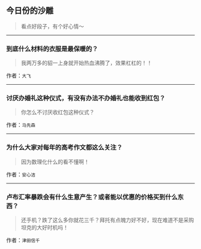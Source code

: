 ## 今日份的沙雕

> 看点好段子，有个好心情～


 
---

### 到底什么材料的衣服是最保暖的？

> 我两万多的貂一上身就开始热血沸腾了，效果杠杠的！！


作者：`大飞`

---

### 讨厌办婚礼这种仪式，有没有办法不办婚礼也能收到红包？

> 你怎么不讨厌收红包这种仪式？


作者：`马先森`

---

### 为什么大家对每年的高考作文都这么关注？

> 因为数理化什么的看不懂啊！


作者：`安心洁`

---

### 卢布汇率暴跌会有什么生意产生？或者能以优惠的价格买到什么东西？

> 还手机？跌了这么多你就花三千？拜托有点魄力好不好，现在难道不是采购坦克的大好时机吗！


作者：`津田信千`